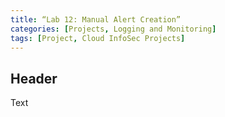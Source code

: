 ```yaml
---
title: “Lab 12: Manual Alert Creation”
categories: [Projects, Logging and Monitoring] 
tags: [Project, Cloud InfoSec Projects]
---
```


## Header

Text
